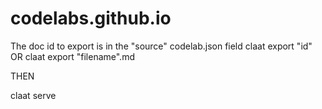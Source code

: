 ﻿# codelabs.github.io

The doc id to export is in the "source" codelab.json field
claat export "id"
OR
claat export "filename".md

THEN

claat serve
